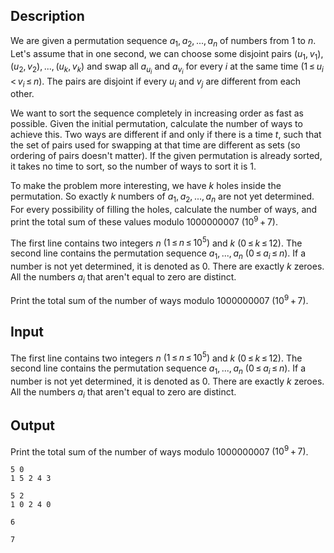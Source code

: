 ## Description

<div><p>We are given a permutation sequence <span class="tex-span"><i>a</i><sub class="lower-index">1</sub>, <i>a</i><sub class="lower-index">2</sub>, ..., <i>a</i><sub class="lower-index"><i>n</i></sub></span> of numbers from <span class="tex-span">1</span> to <span class="tex-span"><i>n</i></span>. Let's assume that in one second, we can choose some disjoint pairs <span class="tex-span">(<i>u</i><sub class="lower-index">1</sub>, <i>v</i><sub class="lower-index">1</sub>), (<i>u</i><sub class="lower-index">2</sub>, <i>v</i><sub class="lower-index">2</sub>), ..., (<i>u</i><sub class="lower-index"><i>k</i></sub>, <i>v</i><sub class="lower-index"><i>k</i></sub>)</span> and swap all <span class="tex-span"><i>a</i><sub class="lower-index"><i>u</i><sub class="lower-index"><i>i</i></sub></sub></span> and <span class="tex-span"><i>a</i><sub class="lower-index"><i>v</i><sub class="lower-index"><i>i</i></sub></sub></span> for every <span class="tex-span"><i>i</i></span> at the same time (<span class="tex-span">1 ≤ <i>u</i><sub class="lower-index"><i>i</i></sub> &lt; <i>v</i><sub class="lower-index"><i>i</i></sub> ≤ <i>n</i></span>). The pairs are disjoint if every <span class="tex-span"><i>u</i><sub class="lower-index"><i>i</i></sub></span> and <span class="tex-span"><i>v</i><sub class="lower-index"><i>j</i></sub></span> are different from each other.</p><p>We want to sort the sequence completely in increasing order as fast as possible. Given the initial permutation, calculate the number of ways to achieve this. Two ways are different if and only if there is a time <span class="tex-span"><i>t</i></span>, such that the set of pairs used for swapping at that time are different as sets (so ordering of pairs doesn't matter). If the given permutation is already sorted, it takes no time to sort, so the number of ways to sort it is <span class="tex-span">1</span>.</p><p>To make the problem more interesting, we have <span class="tex-span"><i>k</i></span> holes inside the permutation. So exactly <span class="tex-span"><i>k</i></span> numbers of <span class="tex-span"><i>a</i><sub class="lower-index">1</sub>, <i>a</i><sub class="lower-index">2</sub>, ..., <i>a</i><sub class="lower-index"><i>n</i></sub></span> are not yet determined. For every possibility of filling the holes, calculate the number of ways, and print the total sum of these values modulo <span class="tex-span">1000000007</span> <span class="tex-span">(10<sup class="upper-index">9</sup> + 7)</span>.</p></div><div class="input-specification"><p>The first line contains two integers <span class="tex-span"><i>n</i></span> <span class="tex-span">(1 ≤ <i>n</i> ≤ 10<sup class="upper-index">5</sup>)</span> and <span class="tex-span"><i>k</i></span> <span class="tex-span">(0 ≤ <i>k</i> ≤ 12)</span>. The second line contains the permutation sequence <span class="tex-span"><i>a</i><sub class="lower-index">1</sub>, ..., <i>a</i><sub class="lower-index"><i>n</i></sub></span> <span class="tex-span">(0 ≤ <i>a</i><sub class="lower-index"><i>i</i></sub> ≤ <i>n</i>)</span>. If a number is not yet determined, it is denoted as <span class="tex-span">0</span>. There are exactly <span class="tex-span"><i>k</i></span> zeroes. All the numbers <span class="tex-span"><i>a</i><sub class="lower-index"><i>i</i></sub></span> that aren't equal to zero are distinct.</p></div><div class="output-specification"><p>Print the total sum of the number of ways modulo <span class="tex-span">1000000007</span> <span class="tex-span">(10<sup class="upper-index">9</sup> + 7)</span>.</p></div>

## Input

<p>The first line contains two integers <span class="tex-span"><i>n</i></span> <span class="tex-span">(1 ≤ <i>n</i> ≤ 10<sup class="upper-index">5</sup>)</span> and <span class="tex-span"><i>k</i></span> <span class="tex-span">(0 ≤ <i>k</i> ≤ 12)</span>. The second line contains the permutation sequence <span class="tex-span"><i>a</i><sub class="lower-index">1</sub>, ..., <i>a</i><sub class="lower-index"><i>n</i></sub></span> <span class="tex-span">(0 ≤ <i>a</i><sub class="lower-index"><i>i</i></sub> ≤ <i>n</i>)</span>. If a number is not yet determined, it is denoted as <span class="tex-span">0</span>. There are exactly <span class="tex-span"><i>k</i></span> zeroes. All the numbers <span class="tex-span"><i>a</i><sub class="lower-index"><i>i</i></sub></span> that aren't equal to zero are distinct.</p>

## Output

<p>Print the total sum of the number of ways modulo <span class="tex-span">1000000007</span> <span class="tex-span">(10<sup class="upper-index">9</sup> + 7)</span>.</p>





```input1
5 0
1 5 2 4 3

```




```input2
5 2
1 0 2 4 0

```




```output1
6

```




```output2
7

```


